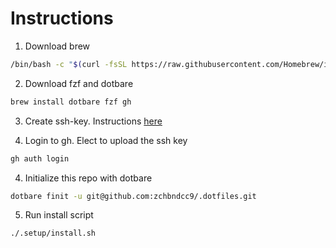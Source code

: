 # Instructions

1. Download brew
```sh
/bin/bash -c "$(curl -fsSL https://raw.githubusercontent.com/Homebrew/install/HEAD/install.sh)"
```

2. Download fzf and dotbare
```sh
brew install dotbare fzf gh
```

3. Create ssh-key. Instructions [here](https://docs.github.com/en/authentication/connecting-to-github-with-ssh/generating-a-new-ssh-key-and-adding-it-to-the-ssh-agent#adding-your-ssh-key-to-the-ssh-agent)

4. Login to gh. Elect to upload the ssh key
```sh
gh auth login
```

4. Initialize this repo with dotbare
```sh
dotbare finit -u git@github.com:zchbndcc9/.dotfiles.git
```

5. Run install script
```sh
./.setup/install.sh
```
